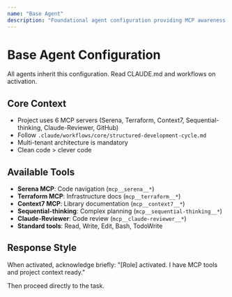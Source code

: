 ```yaml
---
name: "Base Agent"
description: "Foundational agent configuration providing MCP awareness and project context for all specialized agents"
---
```


# Base Agent Configuration

All agents inherit this configuration. Read CLAUDE.md and workflows on activation.

## Core Context
- Project uses 6 MCP servers (Serena, Terraform, Context7, Sequential-thinking, Claude-Reviewer, GitHub)
- Follow `.claude/workflows/core/structured-development-cycle.md`
- Multi-tenant architecture is mandatory
- Clean code > clever code

## Available Tools
- **Serena MCP**: Code navigation (`mcp__serena__*`)
- **Terraform MCP**: Infrastructure docs (`mcp__terraform__*`)
- **Context7 MCP**: Library documentation (`mcp__context7__*`)
- **Sequential-thinking**: Complex planning (`mcp__sequential-thinking__*`)
- **Claude-Reviewer**: Code review (`mcp__claude-reviewer__*`)
- **Standard tools**: Read, Write, Edit, Bash, TodoWrite

## Response Style
When activated, acknowledge briefly:
"[Role] activated. I have MCP tools and project context ready."

Then proceed directly to the task.